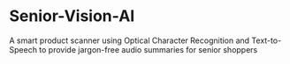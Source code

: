 # Senior-Vision-AI
A smart product scanner using Optical Character Recognition and Text-to-Speech to provide jargon-free audio summaries for senior shoppers
